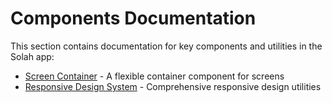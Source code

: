 # Components Documentation

This section contains documentation for key components and utilities in the Solah app:

- [Screen Container](./ScreenContainer.md) - A flexible container component for screens
- [Responsive Design System](./ResponsiveSystem.md) - Comprehensive responsive design utilities
